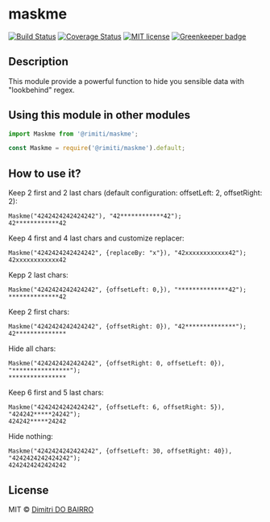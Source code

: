 # maskme

[![Build Status](https://travis-ci.org/rimiti/maskme.svg?branch=master)](https://travis-ci.org/rimiti/maskme.svg?branch=master)
[![Coverage Status](https://coveralls.io/repos/github/rimiti/maskme/badge.svg?branch=master)](https://coveralls.io/github/rimiti/maskme?branch=master)
[![MIT license](http://img.shields.io/badge/license-MIT-brightgreen.svg)](http://opensource.org/licenses/MIT) [![Greenkeeper badge](https://badges.greenkeeper.io/rimiti/maskme.svg)](https://greenkeeper.io/)

## Description 

This module provide a powerful function to hide you sensible data with "lookbehind" regex. 

## Using this module in other modules

```ts
import Maskme from '@rimiti/maskme';
```

```js
const Maskme = require('@rimiti/maskme').default;
```


## How to use it?

Keep 2 first and 2 last chars (default configuration: offsetLeft: 2, offsetRight: 2):
```
Maskme("4242424242424242"), "42************42");
42************42
```

Keep 4 first and 4 last chars and customize replacer:
```
Maskme("4242424242424242", {replaceBy: "x"}), "42xxxxxxxxxxxx42");
42xxxxxxxxxxxx42
```

Kepp 2 last chars:
```
Maskme("4242424242424242", {offsetLeft: 0,}), "**************42");
**************42
```

Keep 2 first chars:
```
Maskme("4242424242424242", {offsetRight: 0}), "42**************");
42**************
```

Hide all chars:
```
Maskme("4242424242424242", {offsetRight: 0, offsetLeft: 0}), "****************");
****************
```

Keep 6 first and 5 last chars:
```
Maskme("4242424242424242", {offsetLeft: 6, offsetRight: 5}), "424242*****24242");
424242*****24242
```

Hide nothing:
```
Maskme("4242424242424242", {offsetLeft: 30, offsetRight: 40}), "4242424242424242");
4242424242424242
```

## License

MIT © [Dimitri DO BAIRRO](https://github.com/rimiti/maskme/blob/master/LICENSE)
